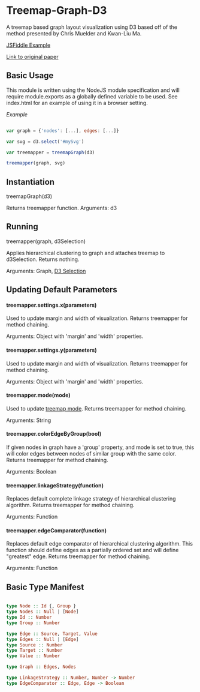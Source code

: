 # Treemap-Graph-D3

A treemap based graph layout visualization using D3 based off of the method presented by Chris Muelder and Kwan-Liu Ma.

[JSFiddle Example](https://jsfiddle.net/jrab227/XqJX8/)

[Link to original paper](http://vis.cs.ucdavis.edu/papers/2008-pacificvis-treemaplayout-final.pdf)

## Basic Usage

This module is written using the NodeJS module specification and will require module.exports 
as a globally defined variable to be used. See index.html for an example of using it in a browser setting.

*Example*
```javascript

var graph = {'nodes': [...], edges: [...]}

var svg = d3.select('#mySvg')

var treemapper = treemapGraph(d3)

treemapper(graph, svg)

```

## Instantiation

treemapGraph(d3)

Returns treemapper function.
Arguments: d3

## Running

treemapper(graph, d3Selection)

Applies hierarchical clustering to graph and attaches treemap to d3Selection. Returns nothing.


Arguments: Graph, [D3 Selection](https://github.com/mbostock/d3/wiki/Selections)

## Updating Default Parameters

#### treemapper.<b>settings.x</b>(parameters)

Used to update margin and width of visualization. Returns treemapper for method chaining.


Arguments: Object with 'margin' and 'width' properties.


#### treemapper.<b>settings.y</b>(parameters)

Used to update margin and width of visualization. Returns treemapper for method chaining.


Arguments: Object with 'margin' and 'width' properties.

#### treemapper.<b>mode</b>(mode)

Used to update [treemap mode](https://github.com/mbostock/d3/wiki/Treemap-Layout#mode). Returns treemapper for method chaining.


Arguments: String

#### treemapper.<b>colorEdgeByGroup</b>(bool)

 
If given nodes in graph have a 'group' property, and mode is set to true, this will color edges between nodes of similar group with the same color. Returns treemapper for method chaining.


Arguments: Boolean

#### treemapper.<b>linkageStrategy</b>(function)

Replaces default complete linkage strategy of hierarchical clustering algorithm. Returns treemapper for method chaining.


Arguments: Function

#### treemapper.<b>edgeComparator</b>(function)

Replaces default edge comparator of hierarchical clustering algorithm. This function should define edges as a partially ordered set and will define "greatest" edge. Returns treemapper for method chaining.


Arguments: Function

## Basic Type Manifest

```Haskell

type Node :: Id {, Group }
type Nodes :: Null | [Node]
type Id :: Number
type Group :: Number

type Edge :: Source, Target, Value
type Edges :: Null | [Edge]
type Source :: Number
type Target :: Number
type Value :: Number

type Graph :: Edges, Nodes

type LinkageStrategy :: Number, Number -> Number
type EdgeComparator :: Edge, Edge -> Boolean  
```



